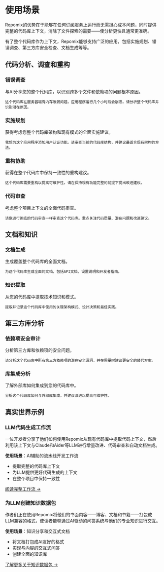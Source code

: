 # 使用场景

Repomix的优势在于能够在任何订阅服务上运行而无需担心成本问题，同时提供完整的代码库上下文，消除了文件探索的需要——使分析更快且通常更准确。

有了整个代码库作为上下文，Repomix能够支持广泛的应用，包括实施规划、错误调查、第三方库安全检查、文档生成等等。

## 代码分析、调查和重构

### 错误调查
与AI分享您的整个代码库，以识别跨多个文件和依赖项的问题根本原因。

```
这个代码库在服务器端有内存泄漏问题。应用程序运行几个小时后会崩溃。请分析整个代码库并识别潜在原因。
```

### 实施规划
获得考虑您整个代码库架构和现有模式的全面实施建议。

```
我想为这个应用程序添加用户认证功能。请审查当前的代码库结构，并建议最适合现有架构的方法。
```

### 重构协助
获得在整个代码库中保持一致性的重构建议。

```
这个代码库需要重构以提高可维护性。请在保持现有功能完整的前提下提出改进建议。
```

### 代码审查
考虑整个项目上下文的全面代码审查。

```
请像进行彻底的代码审查一样审查这个代码库。重点关注代码质量、潜在问题和改进建议。
```


## 文档和知识

### 文档生成
生成覆盖整个代码库的全面文档。

```
为这个代码库生成全面的文档，包括API文档、设置说明和开发者指南。
```

### 知识提取
从您的代码库中提取技术知识和模式。

```
提取并记录这个代码库中使用的关键架构模式、设计决策和最佳实践。
```

## 第三方库分析

### 依赖项安全审计
分析第三方库和依赖项的安全问题。

```
请分析这个代码库中所有第三方依赖项的潜在安全漏洞，并在需要时建议更安全的替代方案。
```

### 库集成分析
了解外部库如何集成到您的代码库中。

```
分析这个代码库如何与外部库集成，并建议改进以提高可维护性。
```

## 真实世界示例

### LLM代码生成工作流
一位开发者分享了他们如何使用Repomix从现有代码库中提取代码上下文，然后利用该上下文与Claude和Aider等LLM进行增量改进、代码审查和自动文档生成。

**使用场景**：AI辅助的流水线开发工作流
- 提取完整的代码库上下文
- 为LLM提供更好代码生成的上下文
- 在整个项目中保持一致性

[阅读完整工作流 →](https://harper.blog/2025/02/16/my-llm-codegen-workflow-atm/)

### 为LLM创建知识数据包
作者们正在使用Repomix将他们的书面内容——博客、文档和书籍——打包成LLM兼容的格式，使读者能够通过AI驱动的问答系统与他们的专业知识进行交互。

**使用场景**：知识分享和交互式文档
- 将文档打包成AI友好的格式
- 实现与内容的交互式问答
- 创建全面的知识库

[了解更多关于知识数据包 →](https://lethain.com/competitive-advantage-author-llms/)